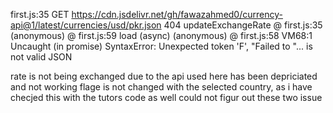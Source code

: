 first.js:35          GET https://cdn.jsdelivr.net/gh/fawazahmed0/currency-api@1/latest/currencies/usd/pkr.json 404
updateExchangeRate @ first.js:35
(anonymous) @ first.js:59
load (async)
(anonymous) @ first.js:58
VM68:1 Uncaught (in promise) SyntaxError: Unexpected token 'F', "Failed to "... is not valid JSON

rate is not being exchanged due to the api used here has been depriciated and not working
flage is not changed with the selected country, as i have checjed this with the tutors code as well
could not figur out these two issue
